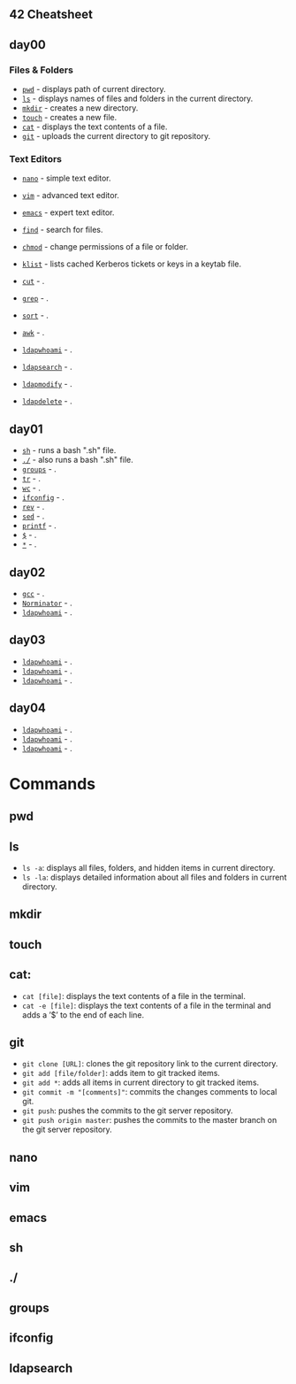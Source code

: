 ## 42 Cheatsheet

## day00
### Files & Folders
* [`pwd`](#pwd) - displays path of current directory.
* [`ls`](#ls) - displays names of files and folders in the current directory.
* [`mkdir`](#mkdir) - creates a new directory.
* [`touch`](#touch) - creates a new file.
* [`cat`](#cat) - displays the text contents of a file.
* [`git`](#git) - uploads the current directory to git repository.

### Text Editors
* [`nano`](#nano) - simple text editor.
* [`vim`](#vim) - advanced text editor.
* [`emacs`](#emacs) - expert text editor.




* [`find`](#find) - search for files.
* [`chmod`](#chmod) - change permissions of a file or folder.
* [`klist`](#klist) - lists cached Kerberos tickets or keys in a keytab file.
* [`cut`](#cut) - .
* [`grep`](#grep) - .
* [`sort`](#sort) - .
* [`awk`](#awk) - .
* [`ldapwhoami`](#ldapwhoami) - .
* [`ldapsearch`](#ldapsearch) - .
* [`ldapmodify`](#ldapmodify) - .
* [`ldapdelete`](#ldapdelete) - .


## day01
* [`sh`](#sh) - runs a bash ".sh" file.
* [`./`](#./) - also runs a bash ".sh" file.
* [`groups`](#groups) - .
* [`tr`](#tr) - .
* [`wc`](#wc) - .
* [`ifconfig`](#ifconfig) - .
* [`rev`](#rev) - .
* [`sed`](#sed) - .
* [`printf`](#printf) - .
* [`$`](#$) - .
* [`*`](#*) - .


## day02
* [`gcc`](#gcc) - .
* [`Norminator`](#Norminator) - .
* [`ldapwhoami`](#ldapwhoami) - .


## day03
* [`ldapwhoami`](#ldapwhoami) - .
* [`ldapwhoami`](#ldapwhoami) - .
* [`ldapwhoami`](#ldapwhoami) - .

## day04
* [`ldapwhoami`](#ldapwhoami) - .
* [`ldapwhoami`](#ldapwhoami) - .
* [`ldapwhoami`](#ldapwhoami) - .



# Commands
## pwd
## ls
* `ls -a`: displays all files, folders, and hidden items in current directory.
* `ls -la`: displays detailed information about all files and folders in current directory.
## mkdir
## touch
## cat:
* `cat [file]`: displays the text contents of a file in the terminal.
* `cat -e [file]`: displays the text contents of a file in the terminal and adds a ’$’ to the end of each line.
## git
* `git clone [URL]`: clones the git repository link to the current directory.
* `git add [file/folder]`: adds item to git tracked items.
* `git add *`: adds all items in current directory to git tracked items.
* `git commit -m "[comments]"`: commits the changes comments to local git.
* `git push`: pushes the commits to the git server repository.
* `git push origin master`: pushes the commits to the master branch on the git server repository.
## nano
## vim
## emacs
## sh
## ./
## groups
## ifconfig
## ldapsearch
